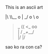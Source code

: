 This is an ascii art

|\   \\\\__     o
| \_/    o \    o 
> _   (( <_  oo  
| / \__+___/      
|/     |/

sao ko ra con ca?
